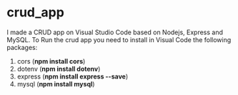 # crud_app
I made a CRUD app on Visual Studio Code based on Nodejs, Express and MySQL.
To Run the crud app you need to install in Visual Code the following packages:
1. cors (**npm install cors**)
2. dotenv (**npm install dotenv**) 
3. express (**npm install express --save**)
4. mysql (**npm install mysql**)
